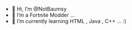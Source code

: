 - 👋 Hi, I’m @NotBaumsy
- 👀 I’m a Fortnite Modder ...
- 🌱 I’m currently learning HTML , Java , C++ ...
:)

